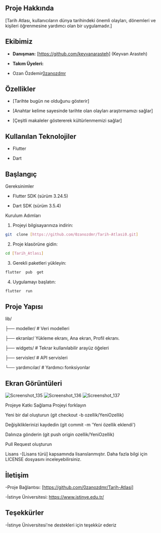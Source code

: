  ## Proje Hakkında
[Tarih Atlası, kullanıcıların dünya tarihindeki önemli olayları, dönemleri ve kişileri öğrenmesine yardımcı olan bir uygulamadır.]

 ## Ekibimiz
- **Danışman:**
[https://github.com/keyvanarasteh] (Keyvan Arasteh)

- **Takım Üyeleri:**

- Ozan Özdemir[0zanozdmr](https://github.com/0zanozdmr)

 ## Özellikler
- [Tarihte bugün ne olduğunu gösterir]

- [Anahtar kelime sayesinde tarihte olan olayları araştırmamızı sağlar]

- [Çeşitli makaleler göstererek kültürlenmemizi sağlar]


 ## Kullanılan Teknolojiler
- Flutter

- Dart

 ## Başlangıç
Gereksinimler
- Flutter SDK (sürüm 3.24.5)

- Dart SDK (sürüm 3.5.4)

Kurulum Adımları
1. Projeyi bilgisayarınıza indirin:
```bash
git  clone [https://github.com/0zanozdmr/Tarih-Atlasi0.git]
```

2. Proje klasörüne gidin:
```bash
cd [Tarih_Atlası]
```

3. Gerekli paketleri yükleyin:
```bash
flutter  pub  get
```

4. Uygulamayı başlatın:
```bash
flutter  run
```

 ## Proje Yapısı

lib/

├── modeller/ # Veri modelleri

├── ekranlar/ Yükleme ekranı, Ana ekran, Profil ekranı.

├── widgets/ # Tekrar kullanılabilir arayüz öğeleri

├── servisler/ # API servisleri

└── yardımcılar/ # Yardımcı fonksiyonlar

 ## Ekran Görüntüleri
![Screenshot_135](https://github.com/user-attachments/assets/f1aabcb7-c426-47c8-ab6d-a60acc556975)
![Screenshot_136](https://github.com/user-attachments/assets/95bd2ffb-d344-47f1-84b3-79695f1c264e)
![Screenshot_137](https://github.com/user-attachments/assets/8c055c63-5c52-4d89-ae79-238b6f8b1177)

Projeye Katkı Sağlama
Projeyi forklayın

Yeni bir dal oluşturun (git checkout -b ozellik/YeniOzellik)

Değişikliklerinizi kaydedin (git commit -m 'Yeni özellik eklendi')

Dalınıza gönderin (git push origin ozellik/YeniOzellik)

Pull Request oluşturun

Lisans
-[Lisans türü] kapsamında lisanslanmıştır. Daha fazla bilgi için LICENSE dosyasını inceleyebilirsiniz.

 ## İletişim
-Proje Bağlantısı: [https://github.com/0zanozdmr/Tarih-Atlasi]

-İstinye Üniversitesi: https://www.istinye.edu.tr/

 ## Teşekkürler
-İstinye Üniversitesi'ne destekleri için teşekkür ederiz


